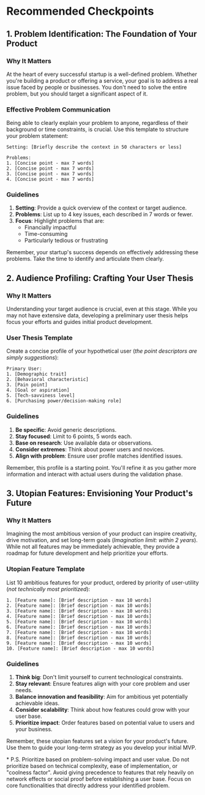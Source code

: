 # Recommended Checkpoints

## 1. Problem Identification: The Foundation of Your Product

### Why It Matters

At the heart of every successful startup is a well-defined problem. Whether you're building a product or offering a service, your goal is to address a real issue faced by people or businesses. You don't need to solve the entire problem, but you should target a significant aspect of it.

### Effective Problem Communication

Being able to clearly explain your problem to anyone, regardless of their background or time constraints, is crucial. Use this template to structure your problem statement:

```
Setting: [Briefly describe the context in 50 characters or less]

Problems:
1. [Concise point - max 7 words]
2. [Concise point - max 7 words]
3. [Concise point - max 7 words]
4. [Concise point - max 7 words]
```

### Guidelines

1. **Setting**: Provide a quick overview of the context or target audience.
2. **Problems**: List up to 4 key issues, each described in 7 words or fewer.
3. **Focus**: Highlight problems that are:
   - Financially impactful
   - Time-consuming
   - Particularly tedious or frustrating

Remember, your startup's success depends on effectively addressing these problems. Take the time to identify and articulate them clearly.

## 2. Audience Profiling: Crafting Your User Thesis
### Why It Matters
Understanding your target audience is crucial, even at this stage. While you may not have extensive data, developing a preliminary user thesis helps focus your efforts and guides initial product development.

### User Thesis Template
Create a concise profile of your hypothetical user (_the point descriptors are simply suggestions_):
```
Primary User:
1. [Demographic trait]
2. [Behavioral characteristic]
3. [Pain point]
4. [Goal or aspiration]
5. [Tech-savviness level]
6. [Purchasing power/decision-making role]
```

### Guidelines
1. **Be specific**: Avoid generic descriptions.
2. **Stay focused**: Limit to 6 points, 5 words each.
3. **Base on research**: Use available data or observations.
4. **Consider extremes**: Think about power users and novices.
5. **Align with problem**: Ensure user profile matches identified issues.

Remember, this profile is a starting point. You'll refine it as you gather more information and interact with actual users during the validation phase.

## 3. Utopian Features: Envisioning Your Product's Future

### Why It Matters
Imagining the most ambitious version of your product can inspire creativity, drive motivation, and set long-term goals (_Imagination limit: within 2 years_). While not all features may be immediately achievable, they provide a roadmap for future development and help prioritize your efforts.

### Utopian Feature Template
List 10 ambitious features for your product, ordered by priority of user-utility (_not technically most prioritized_):

```
1. [Feature name]: [Brief description - max 10 words]
2. [Feature name]: [Brief description - max 10 words]
3. [Feature name]: [Brief description - max 10 words]
4. [Feature name]: [Brief description - max 10 words]
5. [Feature name]: [Brief description - max 10 words]
6. [Feature name]: [Brief description - max 10 words]
7. [Feature name]: [Brief description - max 10 words]
8. [Feature name]: [Brief description - max 10 words]
9. [Feature name]: [Brief description - max 10 words]
10. [Feature name]: [Brief description - max 10 words]
```

### Guidelines
1. **Think big**: Don't limit yourself to current technological constraints.
2. **Stay relevant**: Ensure features align with your core problem and user needs.
3. **Balance innovation and feasibility**: Aim for ambitious yet potentially achievable ideas.
4. **Consider scalability**: Think about how features could grow with your user base.
5. **Prioritize impact**: Order features based on potential value to users and your business.

Remember, these utopian features set a vision for your product's future. Use them to guide your long-term strategy as you develop your initial MVP.

\* P.S. Prioritize based on problem-solving impact and user value. Do not prioritize based on technical complexity, ease of implementation, or "coolness factor". Avoid giving precedence to features that rely heavily on network effects or social proof before establishing a user base. Focus on core functionalities that directly address your identified problem.
